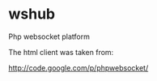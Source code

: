 wshub
=====

Php websocket platform 

The html client was taken from:

http://code.google.com/p/phpwebsocket/
 
